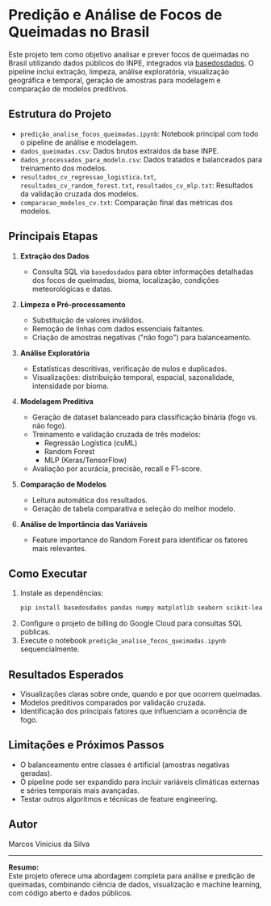 # Predição e Análise de Focos de Queimadas no Brasil

Este projeto tem como objetivo analisar e prever focos de queimadas no Brasil utilizando dados públicos do INPE, integrados via [basedosdados](https://basedosdados.org/). O pipeline inclui extração, limpeza, análise exploratória, visualização geográfica e temporal, geração de amostras para modelagem e comparação de modelos preditivos.

## Estrutura do Projeto

- `predição_analise_focos_queimadas.ipynb`: Notebook principal com todo o pipeline de análise e modelagem.
- `dados_queimadas.csv`: Dados brutos extraídos da base INPE.
- `dados_processados_para_modelo.csv`: Dados tratados e balanceados para treinamento dos modelos.
- `resultados_cv_regressao_logistica.txt`, `resultados_cv_random_forest.txt`, `resultados_cv_mlp.txt`: Resultados da validação cruzada dos modelos.
- `comparacao_modelos_cv.txt`: Comparação final das métricas dos modelos.

## Principais Etapas

1. **Extração dos Dados**
   - Consulta SQL via `basedosdados` para obter informações detalhadas dos focos de queimadas, bioma, localização, condições meteorológicas e datas.

2. **Limpeza e Pré-processamento**
   - Substituição de valores inválidos.
   - Remoção de linhas com dados essenciais faltantes.
   - Criação de amostras negativas ("não fogo") para balanceamento.

3. **Análise Exploratória**
   - Estatísticas descritivas, verificação de nulos e duplicados.
   - Visualizações: distribuição temporal, espacial, sazonalidade, intensidade por bioma.

4. **Modelagem Preditiva**
   - Geração de dataset balanceado para classificação binária (fogo vs. não fogo).
   - Treinamento e validação cruzada de três modelos:
     - Regressão Logística (cuML)
     - Random Forest
     - MLP (Keras/TensorFlow)
   - Avaliação por acurácia, precisão, recall e F1-score.

5. **Comparação de Modelos**
   - Leitura automática dos resultados.
   - Geração de tabela comparativa e seleção do melhor modelo.

6. **Análise de Importância das Variáveis**
   - Feature importance do Random Forest para identificar os fatores mais relevantes.

## Como Executar

1. Instale as dependências:
   ```sh
   pip install basedosdados pandas numpy matplotlib seaborn scikit-learn tensorflow cuml
   ```
2. Configure o projeto de billing do Google Cloud para consultas SQL públicas.
3. Execute o notebook `predição_analise_focos_queimadas.ipynb` sequencialmente.

## Resultados Esperados

- Visualizações claras sobre onde, quando e por que ocorrem queimadas.
- Modelos preditivos comparados por validação cruzada.
- Identificação dos principais fatores que influenciam a ocorrência de fogo.

## Limitações e Próximos Passos

- O balanceamento entre classes é artificial (amostras negativas geradas).
- O pipeline pode ser expandido para incluir variáveis climáticas externas e séries temporais mais avançadas.
- Testar outros algoritmos e técnicas de feature engineering.

## Autor

Marcos Vinicius da Silva

---

**Resumo:**  
Este projeto oferece uma abordagem completa para análise e predição de queimadas, combinando ciência de dados, visualização e machine learning, com código aberto e dados públicos.